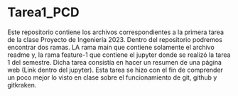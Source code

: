 # Tarea1_PCD
Este repositorio contiene los archivos correspondientes a la primera tarea de la clase Proyecto de Ingeniería 2023. Dentro del repositorio podremos encontrar dos ramas. LA rama main que contiene solamente el archivo readme y, la rama feature-1 que contiene el jupyter donde se realizó la tarea 1 del semestre. Dicha tarea consistía en hacer un resumen de una página web (Link dentro del jupyter). Esta tarea se hizo con el fin de comprender un poco mejor lo visto en clase sobre el funcionamiento de git, github y gitkraken.

